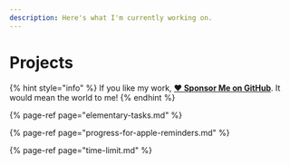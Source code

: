 ```yaml
---
description: Here's what I'm currently working on.
---
```


# Projects

{% hint style="info" %}
If you like my work, [**❤️ Sponsor Me on GitHub**](https://github.com/sponsors/marbetschar). It would mean the world to me!
{% endhint %}

{% page-ref page="elementary-tasks.md" %}

{% page-ref page="progress-for-apple-reminders.md" %}

{% page-ref page="time-limit.md" %}
